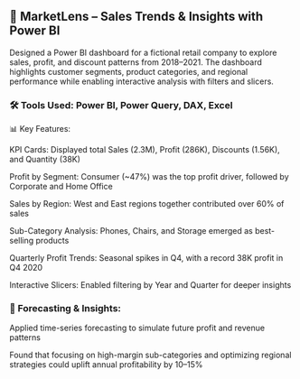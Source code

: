 ## 📍 MarketLens – Sales Trends & Insights with Power BI

Designed a Power BI dashboard for a fictional retail company to explore sales, profit, and discount patterns from 2018–2021. The dashboard highlights customer segments, product categories, and regional performance while enabling interactive analysis with filters and slicers.

### 🛠 Tools Used: Power BI, Power Query, DAX, Excel
📊 Key Features:

KPI Cards: Displayed total Sales (2.3M), Profit (286K), Discounts (1.56K), and Quantity (38K)

Profit by Segment: Consumer (~47%) was the top profit driver, followed by Corporate and Home Office

Sales by Region: West and East regions together contributed over 60% of sales

Sub-Category Analysis: Phones, Chairs, and Storage emerged as best-selling products

Quarterly Profit Trends: Seasonal spikes in Q4, with a record 38K profit in Q4 2020

Interactive Slicers: Enabled filtering by Year and Quarter for deeper insights


### 🔮 Forecasting & Insights:

Applied time-series forecasting to simulate future profit and revenue patterns

Found that focusing on high-margin sub-categories and optimizing regional strategies could uplift annual profitability by 10–15%

